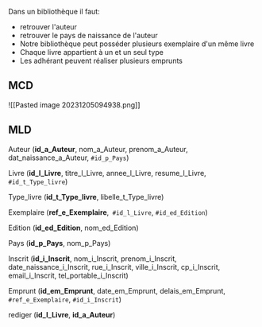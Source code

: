 Dans un bibliothèque il faut:
- retrouver l'auteur
- retrouver le pays de naissance de l'auteur
- Notre bibliothèque peut posséder plusieurs exemplaire d'un même livre
- Chaque livre appartient à un et un seul type
- Les adhérant peuvent réaliser plusieurs emprunts

## MCD
![[Pasted image 20231205094938.png]]
## MLD
Auteur (**id_a_Auteur**, nom_a_Auteur, prenom_a_Auteur, dat_naissance_a_Auteur, `#id_p_Pays`)

Livre (**id_l_Livre**, titre_l_Livre, annee_l_Livre, resume_l_Livre, `#id_t_Type_livre`)   

Type_livre (**id_t_Type_livre**, libelle_t_Type_livre)   

Exemplaire (**ref_e_Exemplaire**,` #id_l_Livre`, `#id_ed_Edition`)   

Edition (**id_ed_Edition**, nom_ed_Edition)   

Pays (**id_p_Pays**, nom_p_Pays)   

Inscrit (**id_i_Inscrit**, nom_i_Inscrit, prenom_i_Inscrit, date_naissance_i_Inscrit, 
rue_i_Inscrit, ville_i_Inscrit, cp_i_Inscrit, email_i_Inscrit, tel_portable_i_Inscrit)  

Emprunt (**id_em_Emprunt**, date_em_Emprunt, delais_em_Emprunt,` #ref_e_Exemplaire`, `#id_i_Inscrit`)   

rediger (**id_l_Livre**, **id_a_Auteur**)